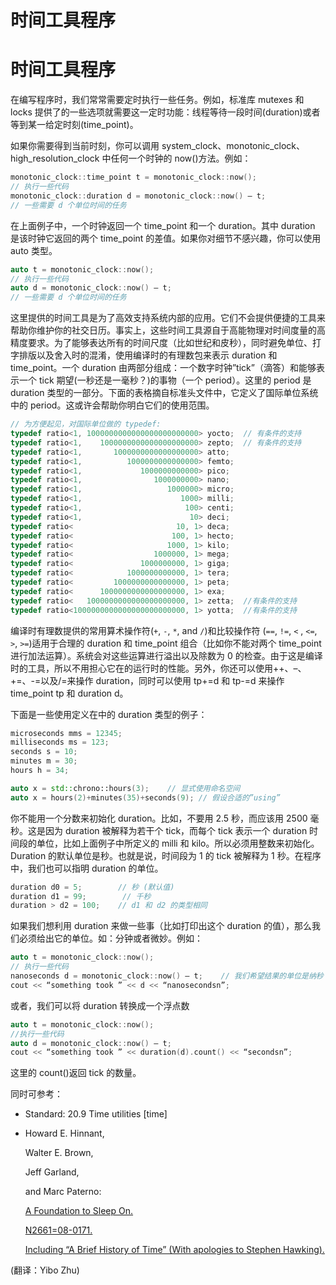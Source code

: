 # 时间工具程序

# 时间工具程序

在编写程序时，我们常常需要定时执行一些任务。例如，标准库 mutexes 和 locks 提供了的一些选项就需要这一定时功能：线程等待一段时间(duration)或者等到某一给定时刻(time_point)。

如果你需要得到当前时刻，你可以调用 system_clock、monotonic_clock、high_resolution_clock 中任何一个时钟的 now()方法。例如：

```cpp
monotonic_clock::time_point t = monotonic_clock::now();
// 执行一些代码
monotonic_clock::duration d = monotonic_clock::now() – t;
// 一些需要 d 个单位时间的任务 
```

在上面例子中，一个时钟返回一个 time_point 和一个 duration。其中 duration 是该时钟它返回的两个 time_point 的差值。如果你对细节不感兴趣，你可以使用 auto 类型。

```cpp
auto t = monotonic_clock::now();
// 执行一些代码
auto d = monotonic_clock::now() – t;
// 一些需要 d 个单位时间的任务 
```

这里提供的时间工具是为了高效支持系统内部的应用。它们不会提供便捷的工具来帮助你维护你的社交日历。事实上，这些时间工具源自于高能物理对时间度量的高精度要求。为了能够表达所有的时间尺度（比如世纪和皮秒），同时避免单位、打字排版以及舍入时的混淆，使用编译时的有理数包来表示 duration 和 time_point。一个 duration 由两部分组成：一个数字时钟”tick”（滴答）和能够表示一个 tick 期望(一秒还是一毫秒？)的事物（一个 period）。这里的 period 是 duration 类型的一部分。下面的表格摘自标准头文件中，它定义了国际单位系统中的 period。这或许会帮助你明白它们的使用范围。

```cpp
// 为方便起见，对国际单位做的 typedef:
typedef ratio<1, 1000000000000000000000000> yocto;  // 有条件的支持
typedef ratio<1,    1000000000000000000000> zepto;  // 有条件的支持
typedef ratio<1,       1000000000000000000> atto;
typedef ratio<1,          1000000000000000> femto;
typedef ratio<1,             1000000000000> pico;
typedef ratio<1,                1000000000> nano;
typedef ratio<1,                   1000000> micro;
typedef ratio<1,                      1000> milli;
typedef ratio<1,                       100> centi;
typedef ratio<1,                        10> deci;
typedef ratio<                       10, 1> deca;
typedef ratio<                      100, 1> hecto;
typedef ratio<                     1000, 1> kilo;
typedef ratio<                  1000000, 1> mega;    
typedef ratio<               1000000000, 1> giga;
typedef ratio<            1000000000000, 1> tera;
typedef ratio<         1000000000000000, 1> peta;
typedef ratio<      1000000000000000000, 1> exa;    
typedef ratio<   1000000000000000000000, 1> zetta;  //有条件的支持
typedef ratio<1000000000000000000000000, 1> yotta;  //有条件的支持 
```

编译时有理数提供的常用算术操作符(`+`, `-`, `*`, and `/`)和比较操作符 (`==`, `!=`, `<` , `<=`, `>`, `>=`)适用于合理的 duration 和 time_point 组合（比如你不能对两个 time_point 进行加法运算）。系统会对这些运算进行溢出以及除数为 0 的检查。由于这是编译时的工具，所以不用担心它在的运行时的性能。另外，你还可以使用++、–、+=、-=以及/=来操作 duration，同时可以使用 tp+=d 和 tp-=d 来操作 time_point tp 和 duration d。

下面是一些使用定义在中的 duration 类型的例子：

```cpp
microseconds mms = 12345;
milliseconds ms = 123;
seconds s = 10;
minutes m = 30;
hours h = 34;

auto x = std::chrono::hours(3);    // 显式使用命名空间
auto x = hours(2)+minutes(35)+seconds(9); // 假设合适的”using” 
```

你不能用一个分数来初始化 duration。比如，不要用 2.5 秒，而应该用 2500 毫秒。这是因为 duration 被解释为若干个 tick，而每个 tick 表示一个 duration 时间段的单位，比如上面例子中所定义的 milli 和 kilo。所以必须用整数来初始化。Duration 的默认单位是秒。也就是说，时间段为 1 的 tick 被解释为 1 秒。在程序中，我们也可以指明 duration 的单位。

```cpp
duration d0 = 5;        // 秒 (默认值)
duration d1 = 99;        // 千秒
duration > d2 = 100;    // d1 和 d2 的类型相同 
```

如果我们想利用 duration 来做一些事（比如打印出这个 duration 的值），那么我们必须给出它的单位。如：分钟或者微妙。例如：

```cpp
auto t = monotonic_clock::now();
// 执行一些代码
nanoseconds d = monotonic_clock::now() – t;    // 我们希望结果的单位是纳秒
cout << “something took ” << d << “nanosecondsn”; 
```

或者，我们可以将 duration 转换成一个浮点数

```cpp
auto t = monotonic_clock::now();
//执行一些代码
auto d = monotonic_clock::now() – t;
cout << “something took ” << duration(d).count() << “secondsn”; 
```

这里的 count()返回 tick 的数量。

同时可参考：

*   Standard: 20.9 Time utilities [time]
*   Howard E. Hinnant,

    Walter E. Brown,

    Jeff Garland,

    and Marc Paterno:

    [A Foundation to Sleep On.](http://www.open-std.org/jtc1/sc22/wg21/docs/papers/2008/n2661.htm)

    [N2661=08-0171.](http://www.open-std.org/jtc1/sc22/wg21/docs/papers/2008/n2661.htm)

    [Including “A Brief History of Time” (With apologies to Stephen Hawking).](http://www.open-std.org/jtc1/sc22/wg21/docs/papers/2008/n2661.htm)

(翻译：Yibo Zhu)